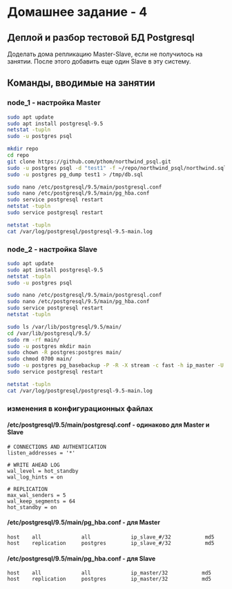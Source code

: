 # Домашнее задание - 4

## Деплой и разбор тестовой БД Postgresql

Доделать дома репликацию Master-Slave, если не получилось на занятии. После этого добавить еще один Slave в эту систему.

## Команды, вводимые на занятии

### node_1 - настройка Master

```Bash
sudo apt update
sudo apt install postgresql-9.5
netstat -tupln
sudo -u postgres psql

mkdir repo
cd repo
git clone https://github.com/pthom/northwind_psql.git
sudo -u postgres psql -d "test1" -f ~/repo/northwind_psql/northwind.sql
sudo -u postgres pg_dump test1 > /tmp/db.sql

sudo nano /etc/postgresql/9.5/main/postgresql.conf
sudo nano /etc/postgresql/9.5/main/pg_hba.conf
sudo service postgresql restart
netstat -tupln
sudo service postgresql restart

netstat -tupln
cat /var/log/postgresql/postgresql-9.5-main.log
```

### node_2 - настройка Slave

```Bash
sudo apt update
sudo apt install postgresql-9.5
netstat -tupln
sudo -u postgres psql

sudo nano /etc/postgresql/9.5/main/postgresql.conf
sudo nano /etc/postgresql/9.5/main/pg_hba.conf
sudo service postgresql restart
netstat -tupln

sudo ls /var/lib/postgresql/9.5/main/
cd /var/lib/postgresql/9.5/
sudo rm -rf main/
sudo -u postgres mkdir main
sudo chown -R postgres:postgres main/
sudo chmod 0700 main/
sudo -u postgres pg_basebackup -P -R -X stream -c fast -h ip_master -U postgres -D ./main
sudo service postgresql restart

netstat -tupln
cat /var/log/postgresql/postgresql-9.5-main.log
```

### изменения в конфигурационных файлах

#### /etc/postgresql/9.5/main/postgresql.conf - одинаково для Master и Slave

```
# CONNECTIONS AND AUTHENTICATION
listen_addresses = '*'

# WRITE AHEAD LOG
wal_level = hot_standby
wal_log_hints = on

# REPLICATION
max_wal_senders = 5
wal_keep_segments = 64
hot_standby = on
```

#### /etc/postgresql/9.5/main/pg_hba.conf - для Master

```
host    all             all             ip_slave_#/32           md5
host    replication     postgres        ip_slave_#/32           md5
```

#### /etc/postgresql/9.5/main/pg_hba.conf - для Slave

```
host    all             all             ip_master/32           md5
host    replication     postgres        ip_master/32           md5
```